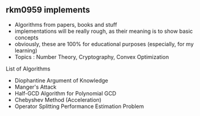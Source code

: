 ## rkm0959 implements

- Algorithms from papers, books and stuff
- implementations will be really rough, as their meaning is to show basic concepts
- obviously, these are 100% for educational purposes (especially, for my learning)
- Topics : Number Theory, Cryptography, Convex Optimization



List of Algorithms

- Diophantine Argument of Knowledge
- Manger's Attack
- Half-GCD Algorithm for Polynomial GCD
- Chebyshev Method (Acceleration)
- Operator Splitting Performance Estimation Problem
